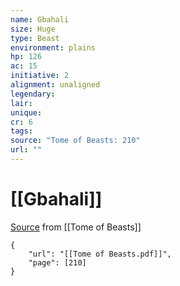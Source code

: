 ```yaml
---
name: Gbahali
size: Huge
type: Beast
environment: plains
hp: 126
ac: 15
initiative: 2
alignment: unaligned
legendary: 
lair: 
unique: 
cr: 6
tags: 
source: "Tome of Beasts: 210"
url: ""
---
```

# [[Gbahali]]

[Source](zotero://open-pdf/library/items/ULEQWHJM?page=210) from [[Tome of Beasts]]

```pdf
{
	"url": "[[Tome of Beasts.pdf]]",
	"page": [210]
}
```

